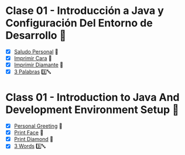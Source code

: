 # Clase 01 - Introducción a Java y Configuración Del Entorno de Desarrollo :open_file_folder:

- [x] [Saludo Personal](https://github.com/ressay1011/Proyectos/tree/main/DevSenior/Exercises/Class01/PersonalGreeting) :handshake:
- [x] [Imprimir Cara](https://github.com/ressay1011/Proyectos/tree/main/DevSenior/Exercises/Class01/PrintFace) :slightly_smiling_face:
- [x] [Imprimir Diamante](https://github.com/ressay1011/Proyectos/tree/main/DevSenior/Exercises/Class01/PrintDiamond) :large_blue_diamond:
- [x] [3 Palabras](https://github.com/ressay1011/Proyectos/tree/main/DevSenior/Exercises/Class01/3Words) :three::abc:

# Class 01 - Introduction to Java And Development Environment Setup :open_file_folder:

- [x] [Personal Greeting](https://github.com/ressay1011/Proyectos/tree/main/DevSenior/Exercises/Class01/PersonalGreeting) :handshake:
- [x] [Print Face](https://github.com/ressay1011/Proyectos/tree/main/DevSenior/Exercises/Class01/PrintFace) :slightly_smiling_face:
- [x] [Print Diamond](https://github.com/ressay1011/Proyectos/tree/main/DevSenior/Exercises/Class01/PrintDiamond) :large_blue_diamond:
- [x] [3 Words](https://github.com/ressay1011/Proyectos/tree/main/DevSenior/Exercises/Class01/3Words) :three::abc:
